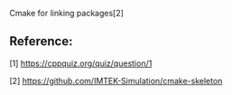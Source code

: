 Cmake for linking packages[2]



## Reference:

[1] https://cppquiz.org/quiz/question/1

[2] https://github.com/IMTEK-Simulation/cmake-skeleton